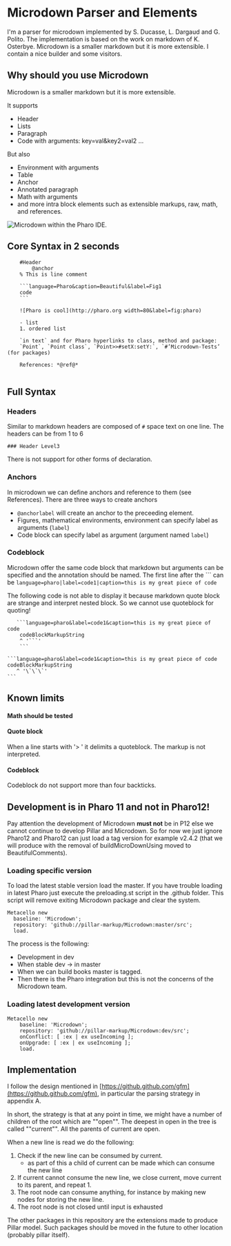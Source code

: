 # Microdown Parser and Elements

I'm a parser for microdown implemented by S. Ducasse, L. Dargaud and G. Polito. The implementation is based on the work on markdown of K. Osterbye. Microdown is a smaller markdown but it is more extensible. I contain a nice builder and some visitors. 


## Why should you use Microdown

Microdown is a smaller markdown but it is more extensible.

It supports
- Header
- Lists
- Paragraph
- Code with arguments: key=val&key2=val2
...

But also 
- Environment with arguments
- Table
- Anchor
- Annotated paragraph
- Math with arguments
- and more intra block elements such as extensible markups, raw, math, and references.


![Microdown within the Pharo IDE.](screen.png)


## Core Syntax in 2 seconds

```
   	#Header
        @anchor
	% This is line comment

	```language=Pharo&caption=Beautiful&label=Fig1
   	code
	```
   
   	![Pharo is cool](http://pharo.org width=80&label=fig:pharo)
	
   	- list
   	1. ordered list 

  	`in text` and for Pharo hyperlinks to class, method and package: 
  	`Point`, `Point class`, `Point>>#setX:setY:`, `#’Microdown-Tests’ (for packages)

  	References: *@ref@*
	
```

## Full Syntax

### Headers
Similar to markdown headers are composed of `#` space text on one line.
The headers can be from 1 to 6

```
### Header Level3
```
There is not support for other forms of declaration. 

### Anchors
In microdown we can define anchors and reference to them (see References).
There are three ways to create anchors

- `@anchorlabel` will create an anchor to the preceeding element. 
- Figures, mathematical environments, environment can specify label as arguments (`label`)
- Code block can specify label as argument (argument named `label`)

### Codeblock

Microdown offer the same code block that markdown but arguments can be specified and the annotation should be named. The first line after the \`\`\` can be `language=pharo|label=code1|caption=this is my great piece of code`

The following code is not able to display it because markdown quote block are strange and interpret nested block. So we cannot use quoteblock for quoting!

``` 
   ```language=pharo&label=code1&caption=this is my great piece of code
    codeBlockMarkupString
    ^ '```'
    ```
```
````
```language=pharo&label=code1&caption=this is my great piece of code
codeBlockMarkupString
   ^ '\`\`\`'
```
````

## Known limits

#### Math should be tested

#### Quote block
When a line starts with '> ' it delimits a quoteblock.
The markup is not interpreted. 

#### Codeblock 
Codeblock do not support more than four backticks.


## Development is in Pharo 11 and not in Pharo12!

Pay attention the development of Microdown __must not__ be in P12 else we cannot continue to develop Pillar and Microdown. 
So for now we just ignore Pharo12 and Pharo12 can just load a tag version for example v2.4.2 (that we will produce with the removal of 
buildMicroDownUsing moved to BeautifulComments).

### Loading specific version

To load the latest stable version load the master. If you have trouble loading in latest Pharo just execute the preloading.st script in the .github folder.
This script will remove exiting Microdown package and clear the system.

```Smalltalk
Metacello new
  baseline: 'Microdown';
  repository: 'github://pillar-markup/Microdown:master/src';
  load.
```

The process is the following:
- Development in dev
- When stable dev -> in master
- When we can build books master is tagged.
- Then there is the Pharo integration but this is not the concerns of the Microdown team.


### Loading latest development version

```Smalltalk
Metacello new
	baseline: 'Microdown';
	repository: 'github://pillar-markup/Microdown:dev/src';
	onConflict: [ :ex | ex useIncoming ];
	onUpgrade: [ :ex | ex useIncoming ];
	load.
 ```

## Implementation
I follow the design mentioned in [https://github.github.com/gfm](https://github.github.com/gfm), in particular the parsing strategy in appendix A.

In short, the strategy is that at any point in time, we might have a number of children of the root which are ""open"". The deepest in open in the tree is called ""current"". All the parents of current are open. 

When a new line is read we do the following:

1. Check if the new line can be consumed by current.
	- as part of this a child of current can be made which can consume the new line
2. If current cannot consume the new line, we close current, move current to its parent, and repeat 1.
3. The root node can consume anything, for instance by making new nodes for storing the new line.
4. The root node is not closed until input is exhausted

The other packages in this repository are the extensions made to produce Pillar model. 
Such packages should be moved in the future to other location (probably pillar itself).



